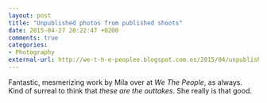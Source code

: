 ```yaml
---
layout: post
title: "Unpublished photos from published shoots"
date: 2015-04-27 20:22:47 +0200
comments: true
categories: 
- Photography
external-url: http://we-t-h-e-peoplee.blogspot.com.es/2015/04/unpublished-photos-from-published-shoots.html
---
```


Fantastic, mesmerizing work by Mila over at _We The People_, as always. Kind of surreal to think that _these are the outtakes_. She really is that good.